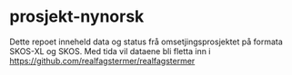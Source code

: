 # prosjekt-nynorsk

Dette repoet inneheld data og status frå omsetjingsprosjektet på formata SKOS-XL og SKOS.
Med tida vil dataene bli fletta inn i https://github.com/realfagstermer/realfagstermer
